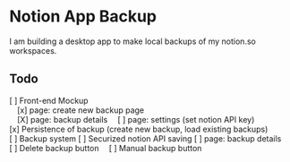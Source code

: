 # Notion App Backup

I am building a desktop app to make local backups of my notion.so workspaces.

## Todo

[ ] Front-end Mockup  
&emsp;[x] page: create new backup page  
&emsp;[X] page: backup details
&emsp;[ ] page: settings (set notion API key)  
[x] Persistence of backup (create new backup, load existing backups)  
[ ] Backup system 
[ ] Securized notion API saving
[ ] page: backup details
&emsp;[ ] Delete backup button
&emsp;[ ] Manual backup button
